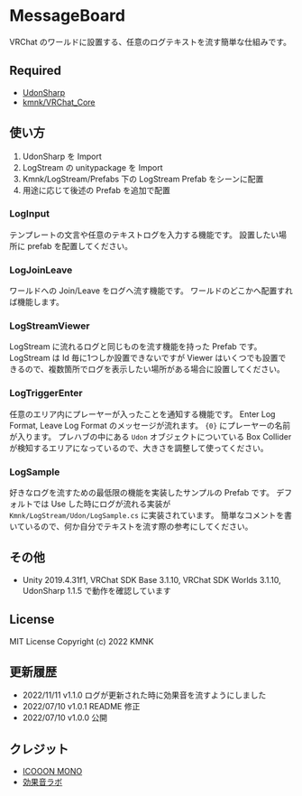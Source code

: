 # MessageBoard
VRChat のワールドに設置する、任意のログテキストを流す簡単な仕組みです。

## Required
- [UdonSharp](vrchat-community/UdonSharp)
- [kmnk/VRChat_Core](https://github.com/kmnk/VRChat_Core)

## 使い方
1. UdonSharp を Import
2. LogStream の unitypackage を Import
3. Kmnk/LogStream/Prefabs 下の LogStream Prefab をシーンに配置
4. 用途に応じて後述の Prefab を追加で配置

### LogInput
テンプレートの文言や任意のテキストログを入力する機能です。
設置したい場所に prefab を配置してください。

### LogJoinLeave
ワールドへの Join/Leave をログへ流す機能です。
ワールドのどこかへ配置すれば機能します。

### LogStreamViewer
LogStream に流れるログと同じものを流す機能を持った Prefab です。
LogStream は Id 毎に1つしか設置できないですが Viewer はいくつでも設置できるので、複数箇所でログを表示したい場所がある場合に設置してください。

### LogTriggerEnter
任意のエリア内にプレーヤーが入ったことを通知する機能です。
Enter Log Format, Leave Log Format のメッセージが流れます。 `{0}` にプレーヤーの名前が入ります。
プレハブの中にある `Udon` オブジェクトについている Box Collider が検知するエリアになっているので、大きさを調整して使ってください。

### LogSample
好きなログを流すための最低限の機能を実装したサンプルの Prefab です。
デフォルトでは Use した時にログが流れる実装が `Kmnk/LogStream/Udon/LogSample.cs` に実装されています。
簡単なコメントを書いているので、何か自分でテキストを流す際の参考にしてください。


## その他
- Unity 2019.4.31f1, VRChat SDK Base 3.1.10, VRChat SDK Worlds 3.1.10, UdonSharp 1.1.5 で動作を確認しています

## License
MIT License
Copyright (c) 2022 KMNK

## 更新履歴
- 2022/11/11 v1.1.0 ログが更新された時に効果音を流すようにしました
- 2022/07/10 v1.0.1 README 修正
- 2022/07/10 v1.0.0 公開

## クレジット
- [ICOOON MONO](https://icooon-mono.com/)
- [効果音ラボ](https://soundeffect-lab.info/)